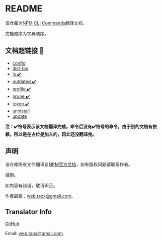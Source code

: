 # README

该仓库为[NPM CLI Commands](https://docs.npmjs.com/cli/init)翻译文档。

文档顺序为字典顺序。

## 文档超链接 🔗
* [config](https://github.com/NinjiaHub/NPM-CLI-Commands/blob/master/documents/npm-config.md "npm-config")
* [dist-tag](https://github.com/NinjiaHub/NPM-CLI-Commands/blob/master/documents/npm-dist-tag.md "npm-dist-tag")
* [ls  ✔️](https://github.com/NinjiaHub/NPM-CLI-Commands/blob/master/documents/npm-ls.md "npm-ls")
* [outdated  ✔️](https://github.com/NinjiaHub/NPM-CLI-Commands/blob/master/documents/npm-outdated.md "npm-outdated")
* [profile ✔️](https://github.com/NinjiaHub/NPM-CLI-Commands/blob/master/documents/npm-profile.md "npm-profile")
* [prune ✔️](https://github.com/NinjiaHub/NPM-CLI-Commands/blob/master/documents/npm-prune.md "npm-prune")
* [token ✔️](https://github.com/NinjiaHub/NPM-CLI-Commands/blob/master/documents/npm-token.md "npm-token")
* [uninstall](https://github.com/NinjiaHub/NPM-CLI-Commands/blob/master/documents/npm-uninstall.md "npm-uninstall")
* [update](https://github.com/NinjiaHub/NPM-CLI-Commands/blob/master/documents/npm-update.md "npm-update")

**注：✔️符号表示该文档翻译完成。命令后没有✔️符号的命令，由于别的文档有依赖，所以是在占位是加入的，因此还没翻译完。**

## 声明

该仓库所有文件翻译自[NPM官方文档](https://github.com/NinjiaHub/Tools-Tricks/blob/master/documents/npm)，如有版权问题请联系作者。

侵删。

如内容有错误，敬请斧正。

作者邮箱：web.taox@gmail.com。

## Translator Info

[GitHub](https://github.com/Tao-Quixote)

Email: <web.taox@gmail.com>